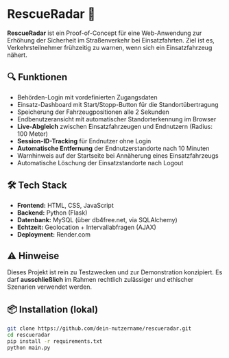 # RescueRadar 🚨

**RescueRadar** ist ein Proof-of-Concept für eine Web-Anwendung zur Erhöhung der Sicherheit im Straßenverkehr bei Einsatzfahrten. Ziel ist es, Verkehrsteilnehmer frühzeitig zu warnen, wenn sich ein Einsatzfahrzeug nähert.

## 🔍 Funktionen

- Behörden-Login mit vordefinierten Zugangsdaten
- Einsatz-Dashboard mit Start/Stopp-Button für die Standortübertragung
- Speicherung der Fahrzeugpositionen alle 2 Sekunden
- Endbenutzeransicht mit automatischer Standorterkennung im Browser
- **Live-Abgleich** zwischen Einsatzfahrzeugen und Endnutzern (Radius: 100 Meter)
- **Session-ID-Tracking** für Endnutzer ohne Login
- **Automatische Entfernung** der Endnutzerstandorte nach 10 Minuten
- Warnhinweis auf der Startseite bei Annäherung eines Einsatzfahrzeugs
- Automatische Löschung der Einsatzstandorte nach Logout

## 🛠️ Tech Stack

- **Frontend:** HTML, CSS, JavaScript
- **Backend:** Python (Flask)
- **Datenbank:** MySQL (über db4free.net, via SQLAlchemy)
- **Echtzeit:** Geolocation + Intervallabfragen (AJAX)
- **Deployment:** Render.com

## ⚠️ Hinweise

Dieses Projekt ist rein zu Testzwecken und zur Demonstration konzipiert. Es darf **ausschließlich** im Rahmen rechtlich zulässiger und ethischer Szenarien verwendet werden.

## 📦 Installation (lokal)

```bash
git clone https://github.com/dein-nutzername/rescueradar.git
cd rescueradar
pip install -r requirements.txt
python main.py
